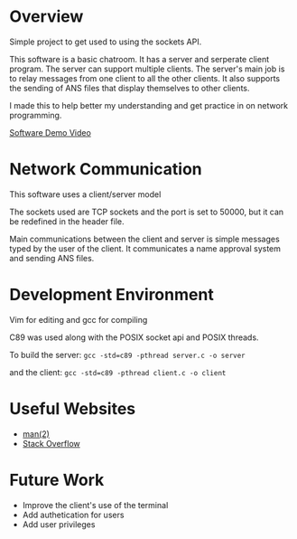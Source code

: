 # Overview

Simple project to get used to using the sockets API.

This software is a basic chatroom. It has a server and serperate client program. The server can support multiple clients. The server's main job is to relay messages from one client to all the other clients.
It also supports the sending of ANS files that display themselves to other clients.

I made this to help better my understanding and get practice in on network programming.

[Software Demo Video](https://youtu.be/p5GzY7IV8cw)

# Network Communication

This software uses a client/server model

The sockets used are TCP sockets and the port is set to 50000, but it can be redefined in the header file.

Main communications between the client and server is simple messages typed by the user of the client. It communicates a name approval system and sending ANS files.

# Development Environment

Vim for editing and gcc for compiling

C89 was used along with the POSIX socket api and POSIX threads.

To build the server:
`gcc -std=c89 -pthread server.c -o server`

and the client:
`gcc -std=c89 -pthread client.c -o client`

# Useful Websites

* [man(2)](https://man7.org/linux/man-pages/dir_section_2.html)
* [Stack Overflow](https://stackoverflow.com/)

# Future Work

* Improve the client's use of the terminal
* Add authetication for users
* Add user privileges
